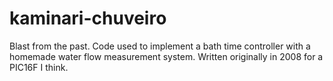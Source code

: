 # kaminari-chuveiro

Blast from the past. Code used to implement a bath time controller with a homemade water flow measurement system. Written originally in 2008 for a PIC16F I think.
